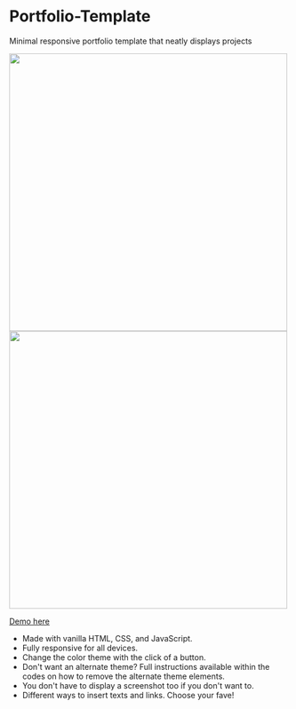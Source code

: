 # Portfolio-Template
 Minimal responsive portfolio template that neatly displays projects

 <img src="https://github.com/katmohd/Portfolio-Template/assets/107350758/d6edd9b6-4344-4c2e-9d78-52743c617152" width="500"/>

 <img src="https://github.com/katmohd/Portfolio-Template/assets/107350758/c20ae00e-6c50-4724-854f-e00932e96975" width="500"/>

 [Demo here](https://katmohd.github.io/Portfolio-Template/)
 
 * Made with vanilla HTML, CSS, and JavaScript. <br />
 * Fully responsive for all devices. <br />
 * Change the color theme with the click of a button. <br />
 * Don't want an alternate theme? Full instructions available within the codes on how to remove the alternate theme elements. <br />
 * You don't have to display a screenshot too if you don't want to. <br />
 * Different ways to insert texts and links. Choose your fave!

